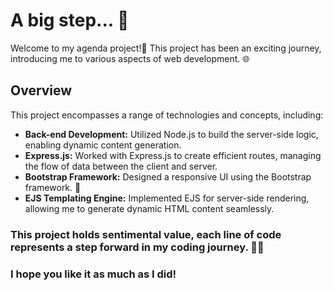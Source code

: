 # A big step... 🚀
Welcome to my agenda project!📔 This project has been an exciting journey, introducing me to various aspects of web development. 🌐

## Overview
This project encompasses a range of technologies and concepts, including:

- **Back-end Development:** Utilized Node.js to build the server-side logic, enabling dynamic content generation.
- **Express.js:** Worked with Express.js to create efficient routes, managing the flow of data between the client and server.
- **Bootstrap Framework:** Designed a responsive UI using the Bootstrap framework. 🎨
- **EJS Templating Engine:** Implemented EJS for server-side rendering, allowing me to generate dynamic HTML content seamlessly.


### This project holds sentimental value, each line of code represents a step forward in my coding journey. 🚶‍♂️
### I hope you like it as much as I did!
